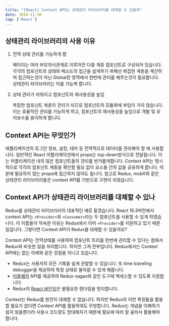 ```yaml
---
title: "[React] Context API는 상태관리 라이브러리를 대체할 수 있을까"
date: 2019-11-30
tag: ['React']
---
```


## 상태관리 라이브러리의 사용 이유

1. 전역 상태 관리를 가능하게 함

    페이지는 여러 부모자식관계로 이루어진 다중 계층 컴포넌트로 구성되어 있습니다. 각각의 컴포넌트의 상태와 메소드의 접근을 쉽게하기 위해선 복잡한 계층을 계산하여 접근하는것이 아닌 Global한 영역에서 한번에 관리를 해주는것이 필요합니다. 상태관리 라이브러리는 이를 가능케 합니다.

2. 상태 관리가 쉬워지고 컴포넌트의 재사용성을 높임

    복잡한 컴포넌트 계층이 관리가 되므로 컴포넌트의 모듈화에 부담이 가지 않습니다. 이는 효율적인 관리를 가능하게 하고, 컴포넌트의 재사용성을 높임으로 개발 및 유지보수를 용이하게 합니다.

## Context API는 무엇인가

애플리케이션의 로그인 정보, 설정, 테마 등 전역적으로 데이터를 관리해야 할 때 사용합니다. 일반적인 React 어플리케이션에서 props는 top-down방식으로 전달됩니다. 이는 어플리케이션 내의 많은 컴포넌트들의 관리를 번거롭게합니다. Context API는 명시적으로 각각의 컴포넌트 계층을 확인할 필요 없이 요소들 간의 값을 공유하게 합니다. 덕분에 필요하지 않는 props에 접근하지 않아도 됩니다.
참고로 Redux, mobX와 같은 상태관리 라이브러리들은 context API를 기반으로 구현이 되었습니다.

## Context API가 상태관리 라이브러리를 대체할 수 있나

Redux를 상태관리 라이브러리의 대표적인 예로 들겠습니다.
React 16.3버전에서 context API는 `<Provider>`와 `<Consumer>`라는 두 컴포넌트를 사용할 수 있게 하였습니다. 이 이름들이 익숙한 이유는 Redux에서 이미 `<Provider>`를 지원하고 있기 때문일겁니다. 그렇다면 Context API가 Redux를 대체할 수 있을까요?

Context API는 전역상태를 사용하여 컴포넌트 트리를 한번에 관리할 수 있다는 점에서 Redux와 비슷한 일을 처리합니다. 하지만 그게 전부입니다. Redux에서는 Context API에는 없는 아래와 같은 강점을 지니고 있습니다.

- Redux는 사용자의 모든 기록을 쉽게 관찰할 수 있습니다. 또 time traveling debugger을 제공하여 특정 상태로 돌아갈 수 있게 해줍니다.
- [미들웨어](http://webframeworks.kr/tutorials/react/react-redux-middleware/#tocAnchor-1-1) API를 제공하여 Redux-sagas와 같은 도구에 엑세스할 수 있도록 지원합니다.
- Redux의 [React 바인딩](https://medium.com/@dan_abramov/smart-and-dumb-components-7ca2f9a7c7d0)은 불필요한 렌더링을 방지합니다.

Context는 Redux를 완전히 대체할 수 없습니다. 하지만 Redux의 이런 특징들을 활용할 필요가 없다면 Context API를 활용하여도 무방합니다. Redux는 개념을 이해하기 쉽지 않을뿐더러 사용시 코드량도 방대해지기 때문에 필요에 따라 잘 골라서 활용해야 합니다.